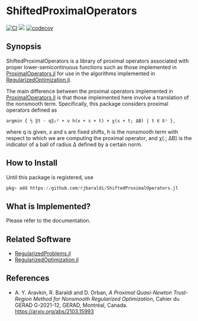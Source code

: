 # ShiftedProximalOperators

[![CI](https://github.com/rjbaraldi/ShiftedProximalOperators/actions/workflows/ci.yml/badge.svg)](https://github.com/rjbaraldi/ShiftedProximalOperators.jl/actions/workflows/ci.yml)
[![](https://img.shields.io/badge/docs-latest-3f51b5.svg)](https://rjbaraldi.github.io/ShiftedProximalOperators.jl/dev)
[![codecov](https://codecov.io/gh/rjbaraldi/ShiftedProximalOperators.jl/branch/master/graph/badge.svg?token=LFPTDGDTP6)](https://codecov.io/gh/rjbaraldi/ShiftedProximalOperators.jl)

## Synopsis

ShiftedProximalOperators is a library of proximal operators associated with proper
lower-semicontinuous functions such as those implemented in
[ProximalOperators.jl](https://github.com/JuliaFirstOrder/ProximalOperators.jl)
for use in the algorithms implemented in [RegularizedOptimization.jl](https://github.com/UW-AMO/RegularizedOptimization.jl).

The main difference between the proximal operators implemented in
[ProximalOperators.jl](https://github.com/JuliaFirstOrder/ProximalOperators.jl)
is that those implemented here involve a translation of the nonsmooth term.
Specifically, this package considers proximal operators defined as

    argmin { ½ ‖t - q‖₂² + ν h(x + s + t) + χ(s + t; ΔB) | t ∈ ℝⁿ },

where q is given, x and s are fixed shifts, h is the nonsmooth term with respect
to which we are computing the proximal operator, and χ(.; ΔB) is the indicator of
a ball of radius Δ defined by a certain norm.

## How to Install

Until this package is registered, use
```julia
pkg> add https://github.com/rjbaraldi/ShiftedProximalOperators.jl
```

## What is Implemented?

Please refer to the documentation.

## Related Software

* [RegularizedProblems.jl](https://github.com/JuliaSmoothOptimizers/RegularizedProblems.jl)
* [RegularizedOptimization.jl](https://github.com/UW-AMO/RegularizedOptimization.jl)

## References

* A. Y. Aravkin, R. Baraldi and D. Orban, *A Proximal Quasi-Newton Trust-Region Method for Nonsmooth Regularized Optimization*, Cahier du GERAD G-2021-12, GERAD, Montréal, Canada. https://arxiv.org/abs/2103.15993

